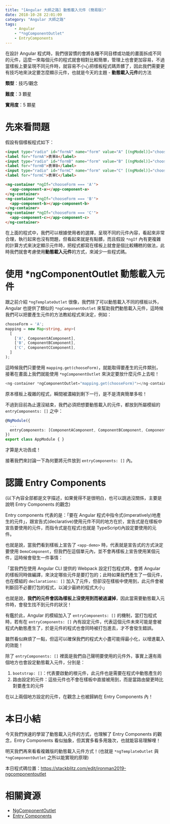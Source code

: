 ```yaml
---
title: "[Angular 大師之路] 動態載入元件 (簡易版)"
date: 2018-10-28 22:01:09
category: "Angular 大師之路"
tags:
	- Angular
	- "*ngComponentOutlet"
	- EntryComponents
---
```


在設計 Angular 程式時，我們很習慣的會將各種不同目標或功能的畫面拆成不同的元件，這麼一來每個元件的程式就會相對比較簡單，管理上也會更加容易，不過當樣板上要呈現不同元件時，就容易不小心把樣板程式碼弄髒了，因此我們需要更有技巧地來決定要怎麼顯示元件，也就是今天的主題 - **動態載入元件**的方法

<!-- more -->

**類型**：技巧/觀念

**難度**：3 顆星

**實用度**：5 顆星

# 先來看問題

假設有個樣板程式如下：

```html
<input type="radio" id="formA" name="form" value="A" [(ngModel)]="chooseForm">
<label for="formA">表單A</label>
<input type="radio" id="formB" name="form" value="B" [(ngModel)]="chooseForm">
<label for="formB">表單B</label>
<input type="radio" id="formC" name="form" value="C" [(ngModel)]="chooseForm">
<label for="formC">表單C</label>

<ng-container *ngIf="chooseForm === 'A'">
  <app-component-a></app-component-a>
</ng-container>
<ng-container *ngIf="chooseForm === 'B'">
  <app-component-b></app-component-b>
</ng-container>
<ng-container *ngIf="chooseForm === 'C'">
  <app-component-c></app-component-c>
</ng-container>
```

在上面的程式中，我們可以根據使用者的選擇，呈現不同的元件內容，看起來非常合理，執行起來也沒有問題，但看起來就是有點髒，而且假設 `*ngIf` 內有更複雜的計算方式來決定顯示元件時，把程式都寫在樣板上就會是個比較糟糕的做法，此時我們就會考慮使用**動態載入元件**的方式，來減少一些程式碼。

# 使用 *ngComponentOutlet 動態載入元件

跟之前介紹 `*ngTemplateOutlet` 很像，我們除了可以動態載入不同的樣板以外，Angular 也提供了類似的 `*ngComponentOutlet` 來幫助我們動態載入元件，這時候我們可以把要產生元件的方法教給程式來決定，例如：

```typescript
chooseForm = 'A';
mapping = new Map<string, any>(
  [
    ['A', ComponentAComponent],
    ['B', ComponentBComponent],
    ['C', ComponentCComponent],
  ]
);
```

這時候我們只要使用 `mapping.get(chooseForm)`，就能取得要產生的元件類別，接著在畫面上我們就能使用 `*ngComponentOutlet` 來決定要放什麼元件上去啦！

```typescript
<ng-container *ngComponentOutlet="mapping.get(chooseForm)"></ng-container>
```

原本樣板上複雜的程式，瞬間被濃縮到剩下一行，是不是清爽簡單多啦！

不過到目前為止還沒結束，我們必須把想要動態載入的元件，都放到所屬模組的 `entryComponents: []` 之中：

```typescript
@NgModule({
  ...
  entryComponents: [ComponentAComponent, ComponentBComponent, ComponentCComponent]
})
export class AppModule { }
```

才算是大功告成！

接著我們來討論一下為何要將元件放到 `entryComponents: []` 內。

# 認識 Entry Components

(以下內容全部都是文字描述，如果覺得不是很明白，也可以跳過沒關係，主要是說明 Entry Components 的觀念)

Entry components 代表的是：「要在 Angular 程式中指令式(imperatively)地產生的元件」，跟宣告式(declarative)使用元件不同的地方在於，宣告式是在樣板中宣告要使用的元件，而指令式是在程式(也就是 TypeScript)內設定要使用的元件。

也就是說，當我們看到樣板上宣告了 `<app-demo>` 時，代表就是宣告式的方式決定要使用 `DemoComponent`，但我們在這個單元內，並不會再樣板上宣告使用某個元件，這時候會發生一件事情：

「當我們在使用 Angular CLI 提供的 Webpack 設定打包程式時，會將 Angular 的樣板同時做編譯，來決定哪些元件是要打包的；此時如果我們產生了一個元件，也在模組的 `declarations: []` 加入了元件，但卻沒在樣板中使用到，此元件會被判斷回不必要打包的程式，以減少最終的程式大小」

也就是說，**我們的元件會因為樣板上沒使用到而被過濾掉**，因此當需要動態載入元件時，會發生找不到元件的狀況！

有鑑於此，Angular 的模組加入了 `entryComponents: []` 的機制，當打包程式時，若有在 `entryComponents: []` 內有設定元件，代表這個元件未來可能是會被程式內動態產生了，於是元件的程式也會同時被打包進去，才不會發生錯誤。

雖然看似麻煩了一點，但這可以確保我們的程式大小盡可能得最小化，以增進載入的效能！

除了 `entryComponents: []` 裡面是我們自己聲明要使用的元件外，事實上還有兩個地方也會設定動態載入元件，分別是：

1. `bootstrap: []`：代表要啟動的根元件，此元件也是需要在程式中動態產生的
2. 路由設定的元件：這些元件也不會在樣板中直接被用到，而是當路由變更時比對要產生的元件

在以上兩個地方設定的元件，在觀念上也被歸納在 Entry Components 內！

# 本日小結

今天我們快速的學習了動態載入元件的方式，也理解了 Entry Components 的觀念，Entry Components 看似抽象，但其實多看多用幾次，也就能容易理解哩！

明天我們再來看看複雜版的動態載入元件方式！(也就是 `*ngTemplateOutlet` 與 `*ngComponentOutlet` 之所以能實現的原理)

本日程式碼位置：https://stackblitz.com/edit/ironman2019-ngcomponentoutlet

# 相關資源

- [NgComponentOutlet](https://angular.io/api/common/NgComponentOutlet)
- [Entry Components](https://angular.io/guide/entry-components)